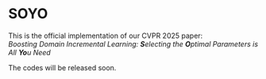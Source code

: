 # SOYO

This is the official implementation of our CVPR 2025 paper:  
_Boosting Domain Incremental Learning: **S**electing the **O**ptimal Parameters is All **Yo**u Need_

The codes will be released soon.
